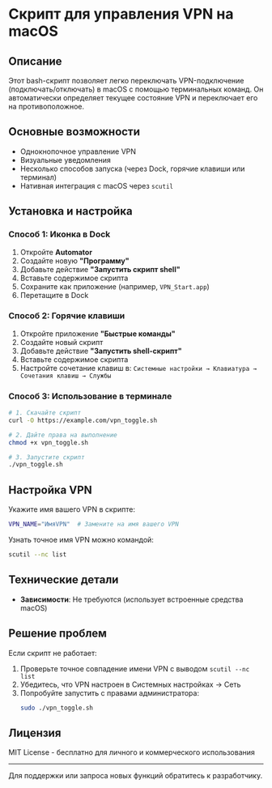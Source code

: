 # Скрипт для управления VPN на macOS

## Описание
Этот bash-скрипт позволяет легко переключать VPN-подключение (подключать/отключать) в macOS с помощью терминальных команд. Он автоматически определяет текущее состояние VPN и переключает его на противоположное.

## Основные возможности
- Однокнопочное управление VPN
- Визуальные уведомления
- Несколько способов запуска (через Dock, горячие клавиши или терминал)
- Нативная интеграция с macOS через `scutil`

## Установка и настройка

### Способ 1: Иконка в Dock
1. Откройте **Automator**
2. Создайте новую **"Программу"**
3. Добавьте действие **"Запустить скрипт shell"**
4. Вставьте содержимое скрипта
5. Сохраните как приложение (например, `VPN_Start.app`)
6. Перетащите в Dock

### Способ 2: Горячие клавиши
1. Откройте приложение **"Быстрые команды"**
2. Создайте новый скрипт
3. Добавьте действие **"Запустить shell-скрипт"**
4. Вставьте содержимое скрипта
5. Настройте сочетание клавиш в:
   `Системные настройки → Клавиатура → Сочетания клавиш → Службы`

### Способ 3: Использование в терминале
```bash
# 1. Скачайте скрипт
curl -O https://example.com/vpn_toggle.sh

# 2. Дайте права на выполнение
chmod +x vpn_toggle.sh

# 3. Запустите скрипт
./vpn_toggle.sh
```

## Настройка VPN
Укажите имя вашего VPN в скрипте:
```bash
VPN_NAME="ИмяVPN"  # Замените на имя вашего VPN
```

Узнать точное имя VPN можно командой:
```bash
scutil --nc list
```

## Технические детали
- **Зависимости**: Не требуются (использует встроенные средства macOS)


## Решение проблем
Если скрипт не работает:
1. Проверьте точное совпадение имени VPN с выводом `scutil --nc list`
2. Убедитесь, что VPN настроен в Системных настройках → Сеть
3. Попробуйте запустить с правами администратора:
   ```bash
   sudo ./vpn_toggle.sh
   ```

## Лицензия
MIT License - бесплатно для личного и коммерческого использования

---
Для поддержки или запроса новых функций обратитесь к разработчику.

